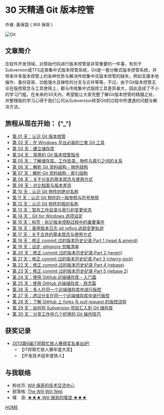30 天精通 Git 版本控管
====================

作者: 黃保翕 ( Will 保哥 )

![Git](../figures/README/01.png)

文章简介
------------

在软件开发领域，对原始代码进行版本控管是非常重要的一件事，有別于Subversion或TFS这类集中式版本控管系统，Git是一套分散式版本控管系统，并带来许多版本控管上的各种优势与解决传统集中式版本控管的缺失，例如支援本地操作、备份容易、功能强大且弹性的分支与合并等等。不过，由于Git版本控管无论在版控观念与工具使用上，都与传统集中式版控工具差异甚大，因此造成了不小的学习门槛，在未来的30天內，希望能让大家完整了解Git版本控管的精髓之处，并整理我的学习心得于我们公司从Subversion转至Git的过程中所遭遇的问题与解決方法。

旅程从现在开始： (^_^)
--------------------------

* [第 01 天：认识 Git 版本控管](01.md)
* [第 02 天：在 Windows 平台必装的三套 Git 工具](02.md)
* [第 03 天：建立储存库](03.md)
* [第 04 天：常用的 Git 版本控管指令](04.md)
* [第 05 天：了解储存库、工作目录、物件与索引之间的关系](05.md)
* [第 06 天：解析 Git 资料结构 - 物件结构](06.md)
* [第 07 天：解析 Git 资料结构 - 索引结构](07.md)
* [第 08 天：关于分支的基本观念与使用方式](08.md)
* [第 09 天：对比档案与版本差异](09.md)
* [第 10 天：认识 Git 物件的绝对名称](10.md)
* [第 11 天：认识 Git 物件的一般参照与符号参照](11.md)
* [第 12 天：认识 Git 物件的相对名称](12.md)
* [第 13 天：暂存工作目录与索引的变更状态](13.md)
* [第 14 天：Git for Windows 选项设定](14.md)
* [第 15 天：标签 - 标记版本控制过程中的重要事件](15.md)
* [第 16 天：善用版本日志 git reflog 追踪变更轨迹](16.md)
* [第 17 天：关于合并的基本观念与使用方式](17.md)
* <a href="18.md">第 18 天：修正 commit 过的版本历史记录 Part 1 (reset & amend)</a>
* [第 19 天：设定 .gitignore 忽略清单](19.md)
* <a href="20.md">第 20 天：修正 commit 过的版本历史纪录 Part 2 (revert)</a>
* <a href="21.md">第 21 天：修正 commit 过的版本历史纪录 Part 3 (cherry-pick)</a>
* <a href="22.md">第 22 天：修正 commit 过的版本历史纪录 Part 4 (rebase)</a>
* <a href="23.md">第 23 天：修正 commit 过的版本历史纪录 Part 5 (rebase 2)</a>
* [第 24 天：使用 GitHub 远端储存库 - 入门篇](24.md)
* [第 25 天：使用 GitHub 远端储存库 - 观念篇](25.md)
* [第 26 天：多人在同一个远端储存库中进行版控](26.md)
* [第 27 天：透过分支在同一个远端储存库中进行版控](27.md)
* [第 28 天：了解 GitHub 上 forks 与 pull request 的版控流程](28.md)
* [第 29 天：如何将 Subversion 项目汇入到 Git 储存库](29.md)
* [第 30 天：分享工作中几个好用的 Git 操作技巧](30.md)

获奖记录
----------

* [2013第6届iT邦帮忙铁人赛得奖名单出炉!](http://ithelp.ithome.com.tw/articles/10142953)
	* 【iT邦帮忙铁人赛年度大奖】
	* 【开发技术组年度铁人】

与我联络
---------

* 粉丝页: [Will 保哥的技术交流中心](https://www.facebook.com/will.fans)
* 部落格: [The Will Will Web](http://blog.miniasp.com/)
* 噗　浪: [★★★ Will 保哥的噗浪 ★★★](http://www.plurk.com/willh/invite)

[HOME](../README.md)
